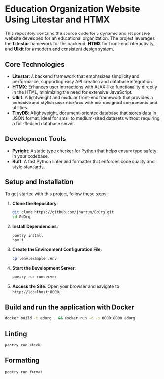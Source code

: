 # Education Organization Website Using Litestar and HTMX

This repository contains the source code for a dynamic and responsive website developed for an educational organization.
The project leverages the **Litestar** framework for the backend, **HTMX** for front-end interactivity, and **UIkit** for a modern and consistent design system.

## Core Technologies

- **Litestar**: A backend framework that emphasizes simplicity and performance, supporting easy API creation and database integration.
- **HTMX**: Enhances user interactions with AJAX-like functionality directly in the HTML, minimizing the need for extensive JavaScript.
- **UIkit**: A lightweight and modular front-end framework that provides a cohesive and stylish user interface with pre-designed components and utilities.
- **TinyDB**: A lightweight, document-oriented database that stores data in JSON format, ideal for small to medium-sized datasets without requiring a full-fledged database server.

## Development Tools

- **Pyright**: A static type checker for Python that helps ensure type safety in your codebase.
- **Ruff**: A fast Python linter and formatter that enforces code quality and style standards.

## Setup and Installation

To get started with this project, follow these steps:

1. **Clone the Repository**:

   ```bash
   git clone https://github.com/jhartum/EdOrg.git
   cd EdOrg
   ```

2. **Install Dependencies**:

   ```bash
   poetry install
   npm i
   ```

3. **Create the Environment Configuration File**:

   ```bash
   cp .env.example .env
   ```

4. **Start the Development Server**:

   ```bash
   poetry run runserver
   ```

5. **Access the Site**: Open your browser and navigate to `http://localhost:8000`.

## Build and run the application with Docker

```bash
docker build -t edorg . && docker run -d -p 8000:8000 edorg
```

## Linting

```bash
poetry run check
```

## Formatting

```bash
poetry run format
```
